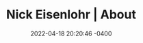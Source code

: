 ---
layout: home
title:  "Nick Eisenlohr | About "
date:   2022-04-18 20:20:46 -0400
categories: jekyll update
permalink: /home/
heading: "About Me"
---